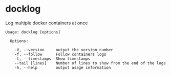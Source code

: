 # docklog
Log multiple docker containers at once

```
Usage: docklog [options]

  Options:

    -V, --version     output the version number
    -f, --follow      Follow containers logs
    -t, --timestamps  Show timestamps
    --tail [lines]    Number of lines to show from the end of the logs
    -h, --help        output usage information
```
